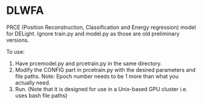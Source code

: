 # DLWFA
PRCE (Position Reconstruction, Classification and Energy regression) model for DELight. 
Ignore train.py and model.py as those are old preliminary versions.

To use:
1) Have prcemodel.py and prcetrain.py in the same directory.
2) Modify the CONFIG part in prcetrain.py with the desired parameters and file paths.
   Note: Epoch number needs to be 1 more than what you actually need.
3) Run. (Note that it is designed for use in a Unix-based GPU cluster i.e. uses bash file paths)

